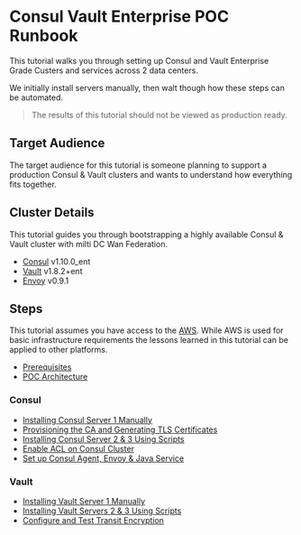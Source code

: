 # Consul Vault Enterprise POC Runbook

This tutorial walks you through setting up Consul and Vault Enterprise Grade Custers and services across 2 data centers. 

We initially install servers manually, then walt though how these steps can be automated.

> The results of this tutorial should not be viewed as production ready.


## Target Audience

The target audience for this tutorial is someone planning to support a production Consul & Vault clusters and wants to understand how everything fits together.

## Cluster Details

This tutorial guides you through bootstrapping a highly available Consul & Vault cluster with milti DC Wan Federation.

* [Consul](https://releases.hashicorp.com/consul/) v1.10.0_ent
* [Vault](https://releases.hashicorp.com/vault/) v1.8.2+ent
* [Envoy](https://github.com/containernetworking/cni) v0.9.1


## Steps

This tutorial assumes you have access to the [AWS](https://aws.amazon.com). While AWS is used for basic infrastructure requirements the lessons learned in this tutorial can be applied to other platforms.

* [Prerequisites](docs/01-prerequisites.md)
* [POC Architecture](docs/02-poc-architecture.md)

### Consul
* [Installing Consul Server 1 Manually](docs/03-consul-server-1-manual-install.md)
* [Provisioning the CA and Generating TLS Certificates](docs/04-provisioning-ca-generate-tls-cert.md)
* [Installing Consul Server 2 & 3 Using Scripts](docs/05-consul-serers-2-3-script-install.md)
* [Enable ACL on Consul Cluster](docs/05-consul-serers-2-3-script-install.md)
* [Set up Consul Agent, Envoy & Java Service](docs/05-consul-serers-2-3-script-install.md)


### Vault
* [Installing Vault Server 1 Manually](docs/06-install-vault-server-1-manually.md)
* [Installing Vault Servers 2 & 3 Using Scripts](docs/06-install-vault-server-1-manually.md)
* [Configure and Test Transit Encryption](docs/xx-configure-and-test-transit-encryption.md)



